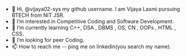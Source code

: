 - 👋 Hi, @vijaya02-sys my github username. I am Vijaya Laxmi pursuing BTECH from NIT JSR.
- 👀 I’m interested in Competitive Coding and Software Development.
- 🌱 I’m currently learning C++, DSA , DBMS , OS, CN , OOPs , HTML , CSS.
- 💞️ I’m looking for peer Coding.
- 📫 How to reach me -- ping me on linkedin(you search my name). 

<!---
vijaya02-sys/vijaya02-sys is a ✨ special ✨ repository because its `README.md` (this file) appears on your GitHub profile.
You can click the Preview link to take a look at your changes.
--->
